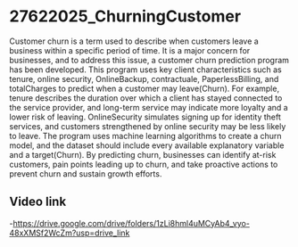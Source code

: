 ﻿# 27622025_ChurningCustomer
Customer churn is a term used to describe when customers leave a business within a specific period of time.
It is a major concern for businesses, and to address this issue, a customer churn prediction program has been developed.
This program uses key client characteristics such as tenure, online security, OnlineBackup, contractuale, PaperlessBilling, and totalCharges to predict when a customer may leave(Churn).
For example, tenure describes the duration over which a client has stayed connected to the service provider, and long-term service may indicate more loyalty and a lower risk of leaving.
OnlineSecurity simulates signing up for identity theft services, and customers strengthened by online security may be less likely to leave. 
The program uses machine learning algorithms to create a churn model, and the dataset should include every available explanatory variable and a target(Churn). 
By predicting churn, businesses can identify at-risk customers, pain points leading up to churn, and take proactive actions to prevent churn and sustain growth efforts.

## Video link
-https://drive.google.com/drive/folders/1zLi8hml4uMCyAb4_vyo-48xXMSf2WcZm?usp=drive_link

